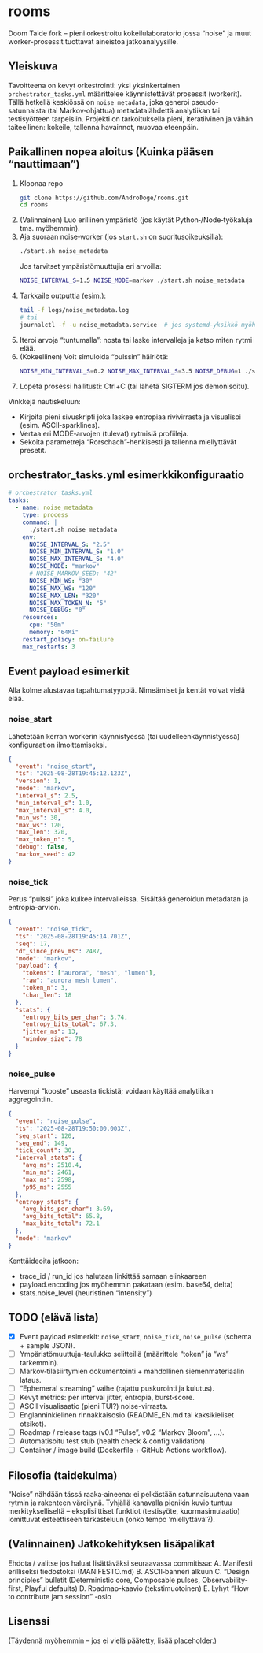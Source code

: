 # rooms
Doom Taide fork – pieni orkestroitu kokeilulaboratorio jossa “noise” ja muut worker-prosessit tuottavat aineistoa jatkoanalyysille.

## Yleiskuva
Tavoitteena on kevyt orkestrointi: yksi yksinkertainen `orchestrator_tasks.yml` määrittelee käynnistettävät prosessit (workerit). Tällä hetkellä keskiössä on `noise_metadata`, joka generoi pseudo-satunnaista (tai Markov‑ohjattua) metadatalähdettä analytiikan tai testisyötteen tarpeisiin. Projekti on tarkoituksella pieni, iteratiivinen ja vähän taiteellinen: kokeile, tallenna havainnot, muovaa eteenpäin.

## Paikallinen nopea aloitus (Kuinka pääsen “nauttimaan”)
1. Kloonaa repo  
   ```bash
   git clone https://github.com/AndroDoge/rooms.git
   cd rooms
   ```
2. (Valinnainen) Luo erillinen ympäristö (jos käytät Python‑/Node‑työkaluja tms. myöhemmin).  
3. Aja suoraan noise‑worker (jos `start.sh` on suoritusoikeuksilla):  
   ```bash
   ./start.sh noise_metadata
   ```  
   Jos tarvitset ympäristömuuttujia eri arvoilla:  
   ```bash
   NOISE_INTERVAL_S=1.5 NOISE_MODE=markov ./start.sh noise_metadata
   ```
4. Tarkkaile outputtia (esim.):  
   ```bash
   tail -f logs/noise_metadata.log
   # tai
   journalctl -f -u noise_metadata.service  # jos systemd-yksikkö myöhemmin
   ```
5. Iteroi arvoja “tuntumalla”: nosta tai laske intervalleja ja katso miten rytmi elää.
6. (Kokeellinen) Voit simuloida “pulssin” häiriötä:  
   ```bash
   NOISE_MIN_INTERVAL_S=0.2 NOISE_MAX_INTERVAL_S=3.5 NOISE_DEBUG=1 ./start.sh noise_metadata
   ```
7. Lopeta prosessi hallitusti: Ctrl+C (tai lähetä SIGTERM jos demonisoitu).

Vinkkejä nautiskeluun:
- Kirjoita pieni sivuskripti joka laskee entropiaa rivivirrasta ja visualisoi (esim. ASCII‑sparklines).
- Vertaa eri MODE‑arvojen (tulevat) rytmisiä profiileja.
- Sekoita parametreja “Rorschach”-henkisesti ja tallenna miellyttävät presetit.

## orchestrator_tasks.yml esimerkkikonfiguraatio
```yaml
# orchestrator_tasks.yml
tasks:
  - name: noise_metadata
    type: process
    command: |
      ./start.sh noise_metadata
    env:
      NOISE_INTERVAL_S: "2.5"
      NOISE_MIN_INTERVAL_S: "1.0"
      NOISE_MAX_INTERVAL_S: "4.0"
      NOISE_MODE: "markov"
      # NOISE_MARKOV_SEED: "42"
      NOISE_MIN_WS: "30"
      NOISE_MAX_WS: "120"
      NOISE_MAX_LEN: "320"
      NOISE_MAX_TOKEN_N: "5"
      NOISE_DEBUG: "0"
    resources:
      cpu: "50m"
      memory: "64Mi"
    restart_policy: on-failure
    max_restarts: 3
```

## Event payload esimerkit
Alla kolme alustavaa tapahtumatyyppiä. Nimeämiset ja kentät voivat vielä elää.

### noise_start
Lähetetään kerran workerin käynnistyessä (tai uudelleenkäynnistyessä) konfiguraation ilmoittamiseksi.
```json
{
  "event": "noise_start",
  "ts": "2025-08-28T19:45:12.123Z",
  "version": 1,
  "mode": "markov",
  "interval_s": 2.5,
  "min_interval_s": 1.0,
  "max_interval_s": 4.0,
  "min_ws": 30,
  "max_ws": 120,
  "max_len": 320,
  "max_token_n": 5,
  "debug": false,
  "markov_seed": 42
}
```

### noise_tick
Perus “pulssi” joka kulkee intervalleissa. Sisältää generoidun metadatan ja entropia-arvion.
```json
{
  "event": "noise_tick",
  "ts": "2025-08-28T19:45:14.701Z",
  "seq": 17,
  "dt_since_prev_ms": 2487,
  "mode": "markov",
  "payload": {
    "tokens": ["aurora", "mesh", "lumen"],
    "raw": "aurora mesh lumen",
    "token_n": 3,
    "char_len": 18
  },
  "stats": {
    "entropy_bits_per_char": 3.74,
    "entropy_bits_total": 67.3,
    "jitter_ms": 13,
    "window_size": 78
  }
}
```

### noise_pulse
Harvempi “kooste” useasta tickistä; voidaan käyttää analytiikan aggregointiin.
```json
{
  "event": "noise_pulse",
  "ts": "2025-08-28T19:50:00.003Z",
  "seq_start": 120,
  "seq_end": 149,
  "tick_count": 30,
  "interval_stats": {
    "avg_ms": 2510.4,
    "min_ms": 2461,
    "max_ms": 2598,
    "p95_ms": 2555
  },
  "entropy_stats": {
    "avg_bits_per_char": 3.69,
    "avg_bits_total": 65.8,
    "max_bits_total": 72.1
  },
  "mode": "markov"
}
```

Kenttäideoita jatkoon:
- trace_id / run_id jos halutaan linkittää samaan elinkaareen
- payload.encoding jos myöhemmin pakataan (esim. base64, delta)
- stats.noise_level (heuristinen “intensity”)

## TODO (elävä lista)
- [x] Event payload esimerkit: `noise_start`, `noise_tick`, `noise_pulse` (schema + sample JSON).
- [ ] Ympäristömuuttuja-taulukko selitteillä (määrittele “token” ja “ws” tarkemmin).
- [ ] Markov‑tilasiirtymien dokumentointi + mahdollinen siemenmateriaalin lataus.
- [ ] “Ephemeral streaming” vaihe (rajattu puskurointi ja kulutus).
- [ ] Kevyt metrics: per interval jitter, entropia, burst‑score.
- [ ] ASCII visualisaatio (pieni TUI?) noise-virrasta.
- [ ] Englanninkielinen rinnakkaisosio (README_EN.md tai kaksikieliset otsikot).
- [ ] Roadmap / release tags (v0.1 “Pulse”, v0.2 “Markov Bloom”, ...).
- [ ] Automatisoitu test stub (health check & config validation).
- [ ] Container / image build (Dockerfile + GitHub Actions workflow).

## Filosofia (taidekulma)
“Noise” nähdään tässä raaka‑aineena: ei pelkästään satunnaisuutena vaan rytmin ja rakenteen väreilynä. Tyhjällä kanavalla pienikin kuvio tuntuu merkitykselliseltä – eksplisiittiset funktiot (testisyöte, kuormasimulaatio) lomittuvat esteettiseen tarkasteluun (onko tempo ‘miellyttävä’?).

## (Valinnainen) Jatkokehityksen lisäpalikat
Ehdota / valitse jos haluat lisättäväksi seuraavassa commitissa:
A. Manifesti erilliseksi tiedostoksi (MANIFESTO.md)
B. ASCII‑banneri alkuun
C. “Design principles” bulletit (Deterministic core, Composable pulses, Observability-first, Playful defaults)
D. Roadmap-kaavio (tekstimuotoinen)
E. Lyhyt “How to contribute jam session” -osio

## Lisenssi
(Täydennä myöhemmin – jos ei vielä päätetty, lisää placeholder.)